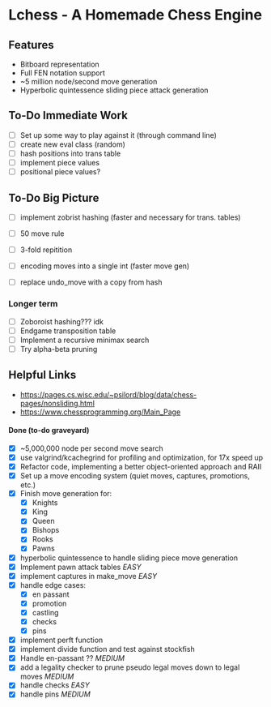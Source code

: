 # Lchess -  A Homemade Chess Engine

## Features
- Bitboard representation
- Full FEN notation support
- ~5 million node/second move generation
- Hyperbolic quintessence sliding piece attack generation

## To-Do Immediate Work
- [ ] Set up some way to play against it (through command line)
- [ ] create new eval class (random)
- [ ] hash positions into trans table
- [ ] implement piece values
- [ ] positional piece values?

## To-Do Big Picture
- [ ] implement zobrist hashing (faster and necessary for trans. tables)
- [ ] 50 move rule
- [ ] 3-fold repitition
- [ ] encoding moves into a single int (faster move gen)
- [ ] replace undo_move with a copy from hash


### Longer term
- [ ] Zoboroist hashing??? idk
- [ ] Endgame transposition table
- [ ] Implement a recursive minimax search
- [ ] Try alpha-beta pruning

## Helpful Links
- https://pages.cs.wisc.edu/~psilord/blog/data/chess-pages/nonsliding.html
- https://www.chessprogramming.org/Main_Page

#### Done (to-do graveyard)
- [x] ~5,000,000 node per second move search
- [x] use valgrind/kcachegrind for profiling and optimization, for 17x speed up
- [x] Refactor code, implementing a better object-oriented approach and RAII
- [x] Set up a move encoding system (quiet moves, captures, promotions, etc.)
- [x] Finish move generation for:
  - [x] Knights
  - [x] King
  - [x] Queen
  - [x] Bishops
  - [x] Rooks
  - [x] Pawns
- [x] hyperbolic quintessence to handle sliding piece move generation
- [x] Implement pawn attack tables *EASY*
- [x] implement captures in make_move *EASY*
- [x] handle edge cases:
    - [x] en passant
    - [x] promotion
    - [x] castling
    - [x] checks
    - [x] pins
- [x] implement perft function
- [x] implement divide function and test against stockfish
- [x] Handle en-passant ?? *MEDIUM*
- [x] add a legality checker to prune pseudo legal moves down to legal moves *MEDIUM*
- [x] handle checks *EASY*
- [x] handle pins *MEDIUM*
